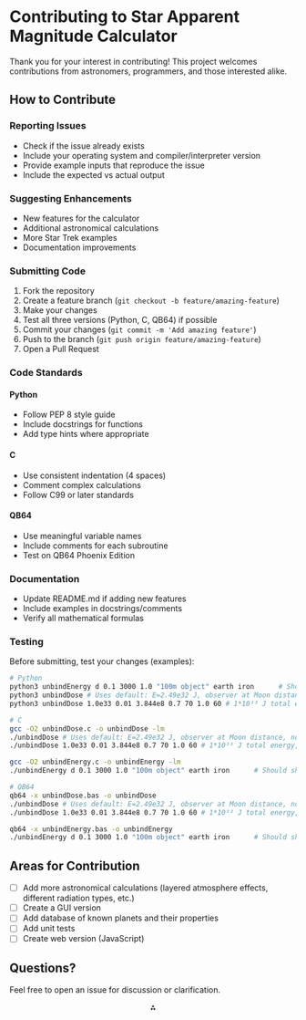# Contributing to Star Apparent Magnitude Calculator

Thank you for your interest in contributing! This project welcomes contributions from astronomers, programmers, and those interested alike.

## How to Contribute

### Reporting Issues
- Check if the issue already exists
- Include your operating system and compiler/interpreter version
- Provide example inputs that reproduce the issue
- Include the expected vs actual output

### Suggesting Enhancements
- New features for the calculator
- Additional astronomical calculations
- More Star Trek examples
- Documentation improvements

### Submitting Code

1. Fork the repository
2. Create a feature branch (`git checkout -b feature/amazing-feature`)
3. Make your changes
4. Test all three versions (Python, C, QB64) if possible
5. Commit your changes (`git commit -m 'Add amazing feature'`)
6. Push to the branch (`git push origin feature/amazing-feature`)
7. Open a Pull Request

### Code Standards

#### Python
- Follow PEP 8 style guide
- Include docstrings for functions
- Add type hints where appropriate

#### C
- Use consistent indentation (4 spaces)
- Comment complex calculations
- Follow C99 or later standards

#### QB64
- Use meaningful variable names
- Include comments for each subroutine
- Test on QB64 Phoenix Edition

### Documentation
- Update README.md if adding new features
- Include examples in docstrings/comments
- Verify all mathematical formulas

### Testing
Before submitting, test your changes (examples):

```bash
# Python
python3 unbindEnergy d 0.1 3000 1.0 "100m object" earth iron      # Should show ~80% retention
python3 unbindDose # Uses default: E=2.49e32 J, observer at Moon distance, no atmospheric attenuation
python3 unbindDose 1.0e33 0.01 3.844e8 0.7 70 1.0 60 # 1*10³³ J total energy, 1% radiation fraction, 60° angle

# C
gcc -O2 unbindDose.c -o unbindDose -lm
./unbindDose # Uses default: E=2.49e32 J, observer at Moon distance, no atmospheric attenuation
./unbindDose 1.0e33 0.01 3.844e8 0.7 70 1.0 60 # 1*10³³ J total energy, 1% radiation fraction, 60° angle

gcc -O2 unbindEnergy.c -o unbindEnergy -lm
./unbindEnergy d 0.1 3000 1.0 "100m object" earth iron      # Should show ~80% retention

# QB64
qb64 -x unbindDose.bas -o unbindDose
./unbindDose # Uses default: E=2.49e32 J, observer at Moon distance, no atmospheric attenuation
./unbindDose 1.0e33 0.01 3.844e8 0.7 70 1.0 60 # 1*10³³ J total energy, 1% radiation fraction, 60° angle

qb64 -x unbindEnergy.bas -o unbindEnergy
./unbindEnergy d 0.1 3000 1.0 "100m object" earth iron      # Should show ~80% retention
```

## Areas for Contribution

- [ ] Add more astronomical calculations (layered atmosphere effects, different radiation types, etc.)
- [ ] Create a GUI version
- [ ] Add database of known planets and their properties
- [ ] Add unit tests
- [ ] Create web version (JavaScript)

## Questions?

Feel free to open an issue for discussion or clarification.


<div style="text-align: center">⁂</div>